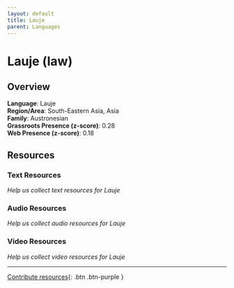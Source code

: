 ```yaml
---
layout: default
title: Lauje
parent: Languages
---
```


# Lauje (law)

## Overview

**Language**: Lauje  
**Region/Area**: South-Eastern Asia, Asia  
**Family**: Austronesian  
**Grassroots Presence (z-score)**: 0.28  
**Web Presence (z-score)**: 0.18  

## Resources

### Text Resources
*Help us collect text resources for Lauje*

### Audio Resources
*Help us collect audio resources for Lauje*

### Video Resources
*Help us collect video resources for Lauje*

---

[Contribute resources](https://forms.office.com/e/1SfLJx3u1r){: .btn .btn-purple }
